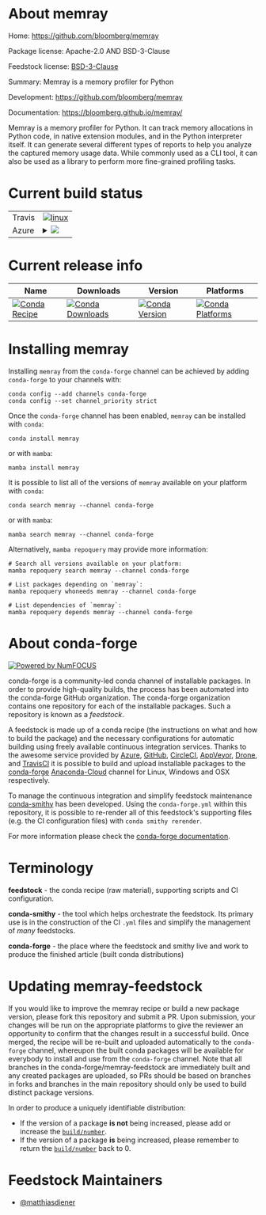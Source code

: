 About memray
============

Home: https://github.com/bloomberg/memray

Package license: Apache-2.0 AND BSD-3-Clause

Feedstock license: [BSD-3-Clause](https://github.com/conda-forge/memray-feedstock/blob/main/LICENSE.txt)

Summary: Memray is a memory profiler for Python

Development: https://github.com/bloomberg/memray

Documentation: https://bloomberg.github.io/memray/

Memray is a memory profiler for Python. It can track memory allocations in
Python code, in native extension modules, and in the Python interpreter
itself. It can generate several different types of reports to help you
analyze the captured memory usage data. While commonly used as a CLI tool,
it can also be used as a library to perform more fine-grained profiling
tasks.


Current build status
====================


<table><tr>
    <td>Travis</td>
    <td>
      <a href="https://app.travis-ci.com/conda-forge/memray-feedstock">
        <img alt="linux" src="https://img.shields.io/travis/com/conda-forge/memray-feedstock/main.svg?label=Linux">
      </a>
    </td>
  </tr>
    
  <tr>
    <td>Azure</td>
    <td>
      <details>
        <summary>
          <a href="https://dev.azure.com/conda-forge/feedstock-builds/_build/latest?definitionId=15994&branchName=main">
            <img src="https://dev.azure.com/conda-forge/feedstock-builds/_apis/build/status/memray-feedstock?branchName=main">
          </a>
        </summary>
        <table>
          <thead><tr><th>Variant</th><th>Status</th></tr></thead>
          <tbody><tr>
              <td>linux_64_python3.10.____cpython</td>
              <td>
                <a href="https://dev.azure.com/conda-forge/feedstock-builds/_build/latest?definitionId=15994&branchName=main">
                  <img src="https://dev.azure.com/conda-forge/feedstock-builds/_apis/build/status/memray-feedstock?branchName=main&jobName=linux&configuration=linux_64_python3.10.____cpython" alt="variant">
                </a>
              </td>
            </tr><tr>
              <td>linux_64_python3.7.____cpython</td>
              <td>
                <a href="https://dev.azure.com/conda-forge/feedstock-builds/_build/latest?definitionId=15994&branchName=main">
                  <img src="https://dev.azure.com/conda-forge/feedstock-builds/_apis/build/status/memray-feedstock?branchName=main&jobName=linux&configuration=linux_64_python3.7.____cpython" alt="variant">
                </a>
              </td>
            </tr><tr>
              <td>linux_64_python3.8.____cpython</td>
              <td>
                <a href="https://dev.azure.com/conda-forge/feedstock-builds/_build/latest?definitionId=15994&branchName=main">
                  <img src="https://dev.azure.com/conda-forge/feedstock-builds/_apis/build/status/memray-feedstock?branchName=main&jobName=linux&configuration=linux_64_python3.8.____cpython" alt="variant">
                </a>
              </td>
            </tr><tr>
              <td>linux_64_python3.9.____cpython</td>
              <td>
                <a href="https://dev.azure.com/conda-forge/feedstock-builds/_build/latest?definitionId=15994&branchName=main">
                  <img src="https://dev.azure.com/conda-forge/feedstock-builds/_apis/build/status/memray-feedstock?branchName=main&jobName=linux&configuration=linux_64_python3.9.____cpython" alt="variant">
                </a>
              </td>
            </tr><tr>
              <td>linux_ppc64le_python3.10.____cpython</td>
              <td>
                <a href="https://dev.azure.com/conda-forge/feedstock-builds/_build/latest?definitionId=15994&branchName=main">
                  <img src="https://dev.azure.com/conda-forge/feedstock-builds/_apis/build/status/memray-feedstock?branchName=main&jobName=linux&configuration=linux_ppc64le_python3.10.____cpython" alt="variant">
                </a>
              </td>
            </tr><tr>
              <td>linux_ppc64le_python3.7.____cpython</td>
              <td>
                <a href="https://dev.azure.com/conda-forge/feedstock-builds/_build/latest?definitionId=15994&branchName=main">
                  <img src="https://dev.azure.com/conda-forge/feedstock-builds/_apis/build/status/memray-feedstock?branchName=main&jobName=linux&configuration=linux_ppc64le_python3.7.____cpython" alt="variant">
                </a>
              </td>
            </tr><tr>
              <td>linux_ppc64le_python3.8.____cpython</td>
              <td>
                <a href="https://dev.azure.com/conda-forge/feedstock-builds/_build/latest?definitionId=15994&branchName=main">
                  <img src="https://dev.azure.com/conda-forge/feedstock-builds/_apis/build/status/memray-feedstock?branchName=main&jobName=linux&configuration=linux_ppc64le_python3.8.____cpython" alt="variant">
                </a>
              </td>
            </tr><tr>
              <td>linux_ppc64le_python3.9.____cpython</td>
              <td>
                <a href="https://dev.azure.com/conda-forge/feedstock-builds/_build/latest?definitionId=15994&branchName=main">
                  <img src="https://dev.azure.com/conda-forge/feedstock-builds/_apis/build/status/memray-feedstock?branchName=main&jobName=linux&configuration=linux_ppc64le_python3.9.____cpython" alt="variant">
                </a>
              </td>
            </tr><tr>
              <td>osx_64_python3.10.____cpython</td>
              <td>
                <a href="https://dev.azure.com/conda-forge/feedstock-builds/_build/latest?definitionId=15994&branchName=main">
                  <img src="https://dev.azure.com/conda-forge/feedstock-builds/_apis/build/status/memray-feedstock?branchName=main&jobName=osx&configuration=osx_64_python3.10.____cpython" alt="variant">
                </a>
              </td>
            </tr><tr>
              <td>osx_64_python3.7.____cpython</td>
              <td>
                <a href="https://dev.azure.com/conda-forge/feedstock-builds/_build/latest?definitionId=15994&branchName=main">
                  <img src="https://dev.azure.com/conda-forge/feedstock-builds/_apis/build/status/memray-feedstock?branchName=main&jobName=osx&configuration=osx_64_python3.7.____cpython" alt="variant">
                </a>
              </td>
            </tr><tr>
              <td>osx_64_python3.8.____cpython</td>
              <td>
                <a href="https://dev.azure.com/conda-forge/feedstock-builds/_build/latest?definitionId=15994&branchName=main">
                  <img src="https://dev.azure.com/conda-forge/feedstock-builds/_apis/build/status/memray-feedstock?branchName=main&jobName=osx&configuration=osx_64_python3.8.____cpython" alt="variant">
                </a>
              </td>
            </tr><tr>
              <td>osx_64_python3.9.____cpython</td>
              <td>
                <a href="https://dev.azure.com/conda-forge/feedstock-builds/_build/latest?definitionId=15994&branchName=main">
                  <img src="https://dev.azure.com/conda-forge/feedstock-builds/_apis/build/status/memray-feedstock?branchName=main&jobName=osx&configuration=osx_64_python3.9.____cpython" alt="variant">
                </a>
              </td>
            </tr><tr>
              <td>osx_arm64_python3.10.____cpython</td>
              <td>
                <a href="https://dev.azure.com/conda-forge/feedstock-builds/_build/latest?definitionId=15994&branchName=main">
                  <img src="https://dev.azure.com/conda-forge/feedstock-builds/_apis/build/status/memray-feedstock?branchName=main&jobName=osx&configuration=osx_arm64_python3.10.____cpython" alt="variant">
                </a>
              </td>
            </tr><tr>
              <td>osx_arm64_python3.8.____cpython</td>
              <td>
                <a href="https://dev.azure.com/conda-forge/feedstock-builds/_build/latest?definitionId=15994&branchName=main">
                  <img src="https://dev.azure.com/conda-forge/feedstock-builds/_apis/build/status/memray-feedstock?branchName=main&jobName=osx&configuration=osx_arm64_python3.8.____cpython" alt="variant">
                </a>
              </td>
            </tr><tr>
              <td>osx_arm64_python3.9.____cpython</td>
              <td>
                <a href="https://dev.azure.com/conda-forge/feedstock-builds/_build/latest?definitionId=15994&branchName=main">
                  <img src="https://dev.azure.com/conda-forge/feedstock-builds/_apis/build/status/memray-feedstock?branchName=main&jobName=osx&configuration=osx_arm64_python3.9.____cpython" alt="variant">
                </a>
              </td>
            </tr>
          </tbody>
        </table>
      </details>
    </td>
  </tr>
</table>

Current release info
====================

| Name | Downloads | Version | Platforms |
| --- | --- | --- | --- |
| [![Conda Recipe](https://img.shields.io/badge/recipe-memray-green.svg)](https://anaconda.org/conda-forge/memray) | [![Conda Downloads](https://img.shields.io/conda/dn/conda-forge/memray.svg)](https://anaconda.org/conda-forge/memray) | [![Conda Version](https://img.shields.io/conda/vn/conda-forge/memray.svg)](https://anaconda.org/conda-forge/memray) | [![Conda Platforms](https://img.shields.io/conda/pn/conda-forge/memray.svg)](https://anaconda.org/conda-forge/memray) |

Installing memray
=================

Installing `memray` from the `conda-forge` channel can be achieved by adding `conda-forge` to your channels with:

```
conda config --add channels conda-forge
conda config --set channel_priority strict
```

Once the `conda-forge` channel has been enabled, `memray` can be installed with `conda`:

```
conda install memray
```

or with `mamba`:

```
mamba install memray
```

It is possible to list all of the versions of `memray` available on your platform with `conda`:

```
conda search memray --channel conda-forge
```

or with `mamba`:

```
mamba search memray --channel conda-forge
```

Alternatively, `mamba repoquery` may provide more information:

```
# Search all versions available on your platform:
mamba repoquery search memray --channel conda-forge

# List packages depending on `memray`:
mamba repoquery whoneeds memray --channel conda-forge

# List dependencies of `memray`:
mamba repoquery depends memray --channel conda-forge
```


About conda-forge
=================

[![Powered by
NumFOCUS](https://img.shields.io/badge/powered%20by-NumFOCUS-orange.svg?style=flat&colorA=E1523D&colorB=007D8A)](https://numfocus.org)

conda-forge is a community-led conda channel of installable packages.
In order to provide high-quality builds, the process has been automated into the
conda-forge GitHub organization. The conda-forge organization contains one repository
for each of the installable packages. Such a repository is known as a *feedstock*.

A feedstock is made up of a conda recipe (the instructions on what and how to build
the package) and the necessary configurations for automatic building using freely
available continuous integration services. Thanks to the awesome service provided by
[Azure](https://azure.microsoft.com/en-us/services/devops/), [GitHub](https://github.com/),
[CircleCI](https://circleci.com/), [AppVeyor](https://www.appveyor.com/),
[Drone](https://cloud.drone.io/welcome), and [TravisCI](https://travis-ci.com/)
it is possible to build and upload installable packages to the
[conda-forge](https://anaconda.org/conda-forge) [Anaconda-Cloud](https://anaconda.org/)
channel for Linux, Windows and OSX respectively.

To manage the continuous integration and simplify feedstock maintenance
[conda-smithy](https://github.com/conda-forge/conda-smithy) has been developed.
Using the ``conda-forge.yml`` within this repository, it is possible to re-render all of
this feedstock's supporting files (e.g. the CI configuration files) with ``conda smithy rerender``.

For more information please check the [conda-forge documentation](https://conda-forge.org/docs/).

Terminology
===========

**feedstock** - the conda recipe (raw material), supporting scripts and CI configuration.

**conda-smithy** - the tool which helps orchestrate the feedstock.
                   Its primary use is in the construction of the CI ``.yml`` files
                   and simplify the management of *many* feedstocks.

**conda-forge** - the place where the feedstock and smithy live and work to
                  produce the finished article (built conda distributions)


Updating memray-feedstock
=========================

If you would like to improve the memray recipe or build a new
package version, please fork this repository and submit a PR. Upon submission,
your changes will be run on the appropriate platforms to give the reviewer an
opportunity to confirm that the changes result in a successful build. Once
merged, the recipe will be re-built and uploaded automatically to the
`conda-forge` channel, whereupon the built conda packages will be available for
everybody to install and use from the `conda-forge` channel.
Note that all branches in the conda-forge/memray-feedstock are
immediately built and any created packages are uploaded, so PRs should be based
on branches in forks and branches in the main repository should only be used to
build distinct package versions.

In order to produce a uniquely identifiable distribution:
 * If the version of a package **is not** being increased, please add or increase
   the [``build/number``](https://docs.conda.io/projects/conda-build/en/latest/resources/define-metadata.html#build-number-and-string).
 * If the version of a package **is** being increased, please remember to return
   the [``build/number``](https://docs.conda.io/projects/conda-build/en/latest/resources/define-metadata.html#build-number-and-string)
   back to 0.

Feedstock Maintainers
=====================

* [@matthiasdiener](https://github.com/matthiasdiener/)

